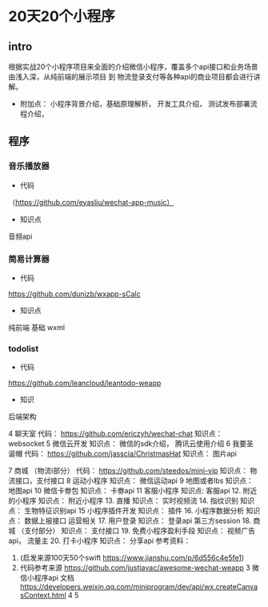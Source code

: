# 20天20个小程序
## intro
根据实战20个小程序项目来全面的介绍微信小程序，覆盖多个api接口和业务场景
由浅入深，从纯前端的展示项目 到 物流登录支付等各种api的商业项目都会进行讲解。
* 附加点：
小程序背景介绍，基础原理解析， 开发工具介绍， 测试发布部署流程介绍，

## 程序
###  音乐播放器
* 代码

（https://github.com/eyasliu/wechat-app-music）
* 知识点

 音频api
 
###  简易计算器
* 代码

 https://github.com/dunizb/wxapp-sCalc
* 知识点

纯前端 基础 wxml 
### todolist
* 代码 

https://github.com/leancloud/leantodo-weapp
* 知识

后端架构

4 聊天室
代码： 
https://github.com/ericzyh/wechat-chat
知识点：
websocket
5 微信云开发
知识点：
微信的sdk介绍， 腾讯云使用介绍
6  我要圣诞帽
代码：
https://github.com/jasscia/ChristmasHat
知识点：
图片api

7 商城 （物流i部分）
代码： 
https://github.com/steedos/mini-vip
知识点：
物流接口，支付接口
8 运动小程序
知识点：
微信运动api
9  地图或者lbs
知识点：
地图api 
10 微信卡劵包
知识点：
卡劵api
11 客服小程序
知识点:
客服api
12. 附近的小程序
知识点：
附近小程序
13.  直播
知识点：
实时视频流
14. 指纹识别
知识点：
生物特征识别api
15 小程序插件开发
知识点：
插件
16. 小程序数据分析
知识点：
数据上报接口 运营相关
17. 用户登录
知识点：
登录api 第三方session
18. 商城 （支付部分）
知识点：
支付接口
19. 免费小程序盈利手段
知识点：
视频广告api，
流量主
20. 打卡小程序
知识点：
分享api 
参考资料：
1. (启发来源100天50个swift  https://www.jianshu.com/p/6d556c4e5fe1)
2. 代码参考来源 https://github.com/justjavac/awesome-wechat-weapp
3  微信小程序api 文档 https://developers.weixin.qq.com/miniprogram/dev/api/wx.createCanvasContext.html
4 
5 

